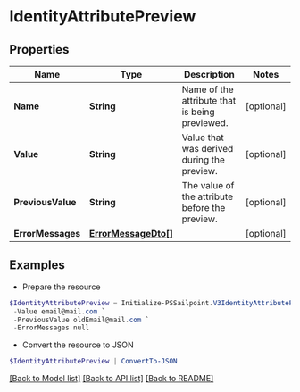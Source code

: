 # IdentityAttributePreview
## Properties

Name | Type | Description | Notes
------------ | ------------- | ------------- | -------------
**Name** | **String** | Name of the attribute that is being previewed. | [optional] 
**Value** | **String** | Value that was derived during the preview. | [optional] 
**PreviousValue** | **String** | The value of the attribute before the preview. | [optional] 
**ErrorMessages** | [**ErrorMessageDto[]**](ErrorMessageDto.md) |  | [optional] 

## Examples

- Prepare the resource
```powershell
$IdentityAttributePreview = Initialize-PSSailpoint.V3IdentityAttributePreview  -Name email `
 -Value email@mail.com `
 -PreviousValue oldEmail@mail.com `
 -ErrorMessages null
```

- Convert the resource to JSON
```powershell
$IdentityAttributePreview | ConvertTo-JSON
```

[[Back to Model list]](../README.md#documentation-for-models) [[Back to API list]](../README.md#documentation-for-api-endpoints) [[Back to README]](../README.md)

